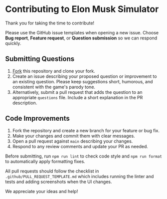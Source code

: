 # Contributing to Elon Musk Simulator

Thank you for taking the time to contribute!

Please use the GitHub issue templates when opening a new issue. Choose **Bug report**, **Feature request**, or **Question submission** so we can respond quickly.

## Submitting Questions

1. [Fork](https://github.com/yourname/elonmusksimulator/fork) this repository and clone your fork.
2. Create an issue describing your proposed question or improvement to an existing question. Please keep suggestions short, humorous, and consistent with the game's parody tone.
3. Alternatively, submit a pull request that adds the question to an appropriate `questions` file. Include a short explanation in the PR description.

## Code Improvements

1. Fork the repository and create a new branch for your feature or bug fix.
2. Make your changes and commit them with clear messages.
3. Open a pull request against `main` describing your changes.
4. Respond to any review comments and update your PR as needed.

Before submitting, run `npm run lint` to check code style and `npm run format`
to automatically apply formatting fixes.

All pull requests should follow the checklist in `.github/PULL_REQUEST_TEMPLATE.md` which includes running the linter and tests and adding screenshots when the UI changes.

We appreciate your ideas and help!
